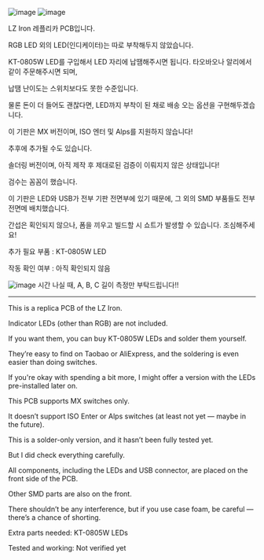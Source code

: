 ![image](https://github.com/user-attachments/assets/fefb3143-3a50-44dd-a299-2438723a3693)
![image](https://github.com/user-attachments/assets/5069c653-ef47-4722-926c-b00055f5ab89)

LZ Iron 레플리카 PCB입니다. 

RGB LED 외의 LED(인디케이터)는 따로 부착해두지 않았습니다.

KT-0805W LED를 구입해서 LED 자리에 납땜해주시면 됩니다. 타오바오나 알리에서 같이 주문해주시면 되며,

납땜 난이도는 스위치보다도 못한 수준입니다.

물론 돈이 더 들어도 괜찮다면, LED까지 부착이 된 채로 배송 오는 옵션을 구현해두겠습니다.

이 기판은 MX 버전이며, ISO 엔터 및 Alps를 지원하지 않습니다!

추후에 추가될 수도 있습니다.

솔더링 버전이며, 아직 제작 후 제대로된 검증이 이뤄지지 않은 상태입니다!

검수는 꼼꼼이 했습니다.

이 기판은 LED와 USB가 전부 기판 전면부에 있기 때문에, 그 외의 SMD 부품들도 전부 전면메 배치했습니다.

간섭은 획인되지 않으나, 폼을 끼우고 빌드할 시 쇼트가 발생할 수 있습니다. 조심해주세요!

추가 필요 부품 : KT-0805W LED

작동 확인 여부 : 아직 확인되지 않음


![image](https://github.com/user-attachments/assets/fbf7a99c-d1e5-4dcd-8c8e-afe19e665edc)
시간 나실 때, A, B, C 길이 측정만 부탁드립니다!!


----------------------------------------------------------

This is a replica PCB of the LZ Iron.

Indicator LEDs (other than RGB) are not included.

If you want them, you can buy KT-0805W LEDs and solder them yourself.

They’re easy to find on Taobao or AliExpress, and the soldering is even easier than doing switches.

If you're okay with spending a bit more, I might offer a version with the LEDs pre-installed later on.

This PCB supports MX switches only.

It doesn’t support ISO Enter or Alps switches (at least not yet — maybe in the future).

This is a solder-only version, and it hasn’t been fully tested yet.

But I did check everything carefully.

All components, including the LEDs and USB connector, are placed on the front side of the PCB.

Other SMD parts are also on the front.

There shouldn’t be any interference, but if you use case foam, be careful — there’s a chance of shorting.

Extra parts needed: KT-0805W LEDs

Tested and working: Not verified yet
